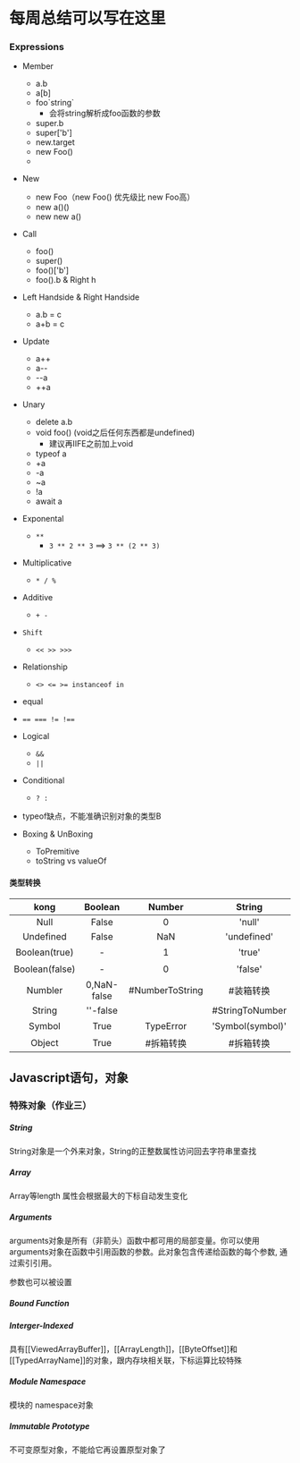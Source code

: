 # 每周总结可以写在这里

### Expressions
- Member
  - a.b
  - a[b]
  - foo\`string\`
    - 会将string解析成foo函数的参数
  - super.b
  - super['b']
  - new.target
  - new Foo()
  -
- New
  - new Foo（new Foo() 优先级比 new Foo高）
  - new a()()
  - new new a()
- Call
  - foo()
  - super()
  - foo()['b']
  - foo().b & Right h

- Left Handside & Right Handside
  - a.b = c
  - a+b = c

- Update
  - a++
  - a--
  - --a
  - ++a

- Unary
  - delete a.b
  - void foo() (void之后任何东西都是undefined)
    - 建议再IIFE之前加上void
  - typeof a
  - +a
  - -a
  - ~a
  - !a
  - await a
- Exponental
  - `**`
    - `3 ** 2 ** 3` ==> `3 ** (2 ** 3)`
- Multiplicative
  - `* / %`
- Additive
  - `+ -`
- `Shift`
  - `<< >> >>>`
- Relationship
  - `<> <= >= instanceof in`
- equal
 - `== === != !==`
- Logical
  - `&&`
  - `||`
- Conditional
  - `? :`


- typeof缺点，不能准确识别对象的类型B

- Boxing & UnBoxing
  - ToPremitive
  - toString vs valueOf

#### 类型转换

|kong|Boolean|Number|String|Object|
|:-:|:-:|:-:|:-:|:-:|
|Null|False|0|'null'|TypeError|
|Undefined|False|NaN|'undefined'|TypeError|
|Boolean(true)|-|1|'true'|#装箱转换|
|Boolean(false)|-|0|'false'|#装箱转换|
|Numbler|0,NaN-false|#NumberToString|#装箱转换|
|String|''-false||#StringToNumber|-|#装箱转换|
|Symbol|True|TypeError|'Symbol(symbol)'|#装箱转换|
|Object|True|#拆箱转换|#拆箱转换|-|


## Javascript语句，对象

### 特殊对象（作业三）

##### String

String对象是一个外来对象，String的正整数属性访问回去字符串里查找

##### Array
Array等length 属性会根据最大的下标自动发生变化

##### Arguments
arguments对象是所有（非箭头）函数中都可用的局部变量。你可以使用arguments对象在函数中引用函数的参数。此对象包含传递给函数的每个参数, 通过索引引用。

参数也可以被设置

##### Bound Function

##### Interger-Indexed
具有[[ViewedArrayBuffer]]，[[ArrayLength]]，[[ByteOffset]]和[[TypedArrayName]]的对象，跟内存块相关联，下标运算比较特殊

##### Module Namespace
模块的 namespace对象

##### Immutable Prototype

不可变原型对象，不能给它再设置原型对象了